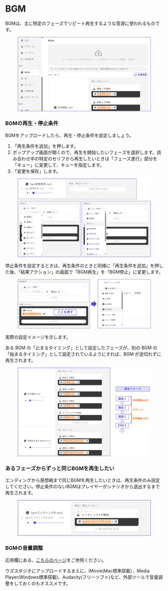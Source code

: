 # BGM

BGMは、主に特定のフェーズでリピート再生するような音源に使われるものです。

<figure><img src="../../.gitbook/assets/image (194).png" alt=""><figcaption></figcaption></figure>



### BGMの再生・停止条件

BGMをアップロードしたら、再生・停止条件を設定しましょう。

1. 「再生条件を追加」を押します。
2. ポップアップ画面が開くので、再生を開始したいフェーズを選択します。読み合わせ中の特定のセリフから再生したいときは「フェーズ進行」部分を「キュー」に変更して、キューを指定します。
3. 「変更を保存」します。

<figure><img src="../../.gitbook/assets/image (195).png" alt=""><figcaption></figcaption></figure>



停止条件を設定するときは、再生条件のときと同様に「再生条件を追加」を押した後、「結果アクション」の画面で「BGM再生」を「BGM停止」に変更します。

<figure><img src="../../.gitbook/assets/image (196).png" alt=""><figcaption></figcaption></figure>



実際の設定イメージを示します。

ある BGM の「止まるタイミング」として設定したフェーズが、別の BGM の「始まるタイミング」として設定されているようにすれば、BGM が途切れずに再生されます。

<figure><img src="../../.gitbook/assets/image (197).png" alt=""><figcaption></figcaption></figure>



### あるフェーズからずっと同じBGMを再生したい

エンディングから感想戦まで同じBGMを再生したいときは、再生条件のみ設定してください。停止条件のないBGMはプレイヤーがシナリオから退出するまで再生されます。

<figure><img src="../../.gitbook/assets/image (198).png" alt=""><figcaption></figcaption></figure>



### BGMの音量調整

応用欄にある、[こちらのページ](../../advanced/adjust-audio-file.md)をご参照ください。

ウズスタジオにアップロードするまえに、iMovie(Mac標準搭載）、Media Player(Windows標準搭載)、Audacity(フリーソフト)など、外部ツールで音量調整をしておくのもオススメです。


